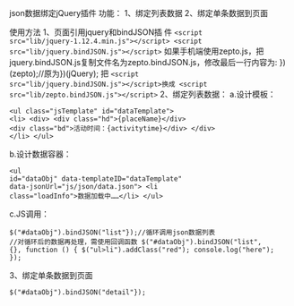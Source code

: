 json数据绑定jQuery插件
功能：
1、绑定列表数据
2、绑定单条数据到页面

使用方法
1、页面引用jquery和bindJSON插 件
    <code>&lt;script src="lib/jquery-1.12.4.min.js"&gt;&lt;/script&gt;
    &lt;script src="lib/jquery.bindJSON.js"&gt;&lt;/script&gt;</code>
如果手机端使用zepto.js，把jquery.bindJSON.js复制文件名为zepto.bindJSON.js，修改最后一行内容为:
})(zepto);//原为})(jQuery);
把
    <code>&lt;script src="lib/jquery.bindJSON.js"&gt;&lt;/script&gt;换成
    &lt;script src="lib/zepto.bindJSON.js"&gt;&lt;/script&gt;</code>
2、绑定列表数据：
a.设计模板：
    <pre><code>&lt;ul class="jsTemplate" id="dataTemplate"&gt;
        &lt;li&gt;
            &lt;div&gt;
                &lt;div class="hd"&gt;{placeName}&lt;/div&gt;
                &lt;div class="bd"&gt;活动时间：{activitytime}&lt;/div&gt;
            &lt;/div&gt;
        &lt;/li&gt;
    &lt;/ul&gt;</code></pre>
b.设计数据容器：
    <pre><code>&lt;ul id="dataObj" data-templateID="dataTemplate" data-jsonUrl="js/json/data.json"&gt;
        &lt;li class="loadInfo"&gt;数据加载中……&lt;/li&gt;
    &lt;/ul&gt;</code></pre>
c.JS调用：
    <pre><code>$("#dataObj").bindJSON("list"});//循环调用json数据列表
    //对循环后的数据再处理，需使用回调函数
    $("#dataObj").bindJSON("list", {}, function () {
            $("ul&gt;li").addClass("red");
            console.log("here");
        });</code></pre>

3、绑定单条数据到页面
    <pre><code>$("#dataObj").bindJSON("detail"});</code></pre>




